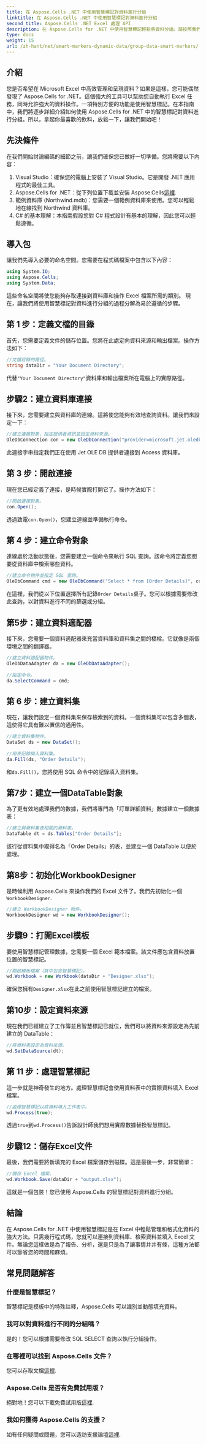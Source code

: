 ```yaml
---
title: 在 Aspose.Cells .NET 中使用智慧標記對資料進行分組
linktitle: 在 Aspose.Cells .NET 中使用智慧標記對資料進行分組
second_title: Aspose.Cells .NET Excel 處理 API
description: 在 Aspose.Cells for .NET 中使用智慧標記輕鬆將資料分組。請按照我們的綜合指南取得逐步說明。
type: docs
weight: 15
url: /zh-hant/net/smart-markers-dynamic-data/group-data-smart-markers/
---
```

## 介紹
您是否希望在 Microsoft Excel 中高效管理和呈現資料？如果是這樣，您可能偶然發現了 Aspose.Cells for .NET。這個強大的工具可以幫助您自動執行 Excel 任務，同時允許強大的資料操作。一項特別方便的功能是使用智慧標記。在本指南中，我們將逐步詳細介紹如何使用 Aspose.Cells for .NET 中的智慧標記對資料進行分組。所以，拿起你最喜歡的飲料，放鬆一下，讓我們開始吧！
## 先決條件
在我們開始討論編碼的細節之前，讓我們確保您已做好一切準備。您將需要以下內容：
1. Visual Studio：確保您的電腦上安裝了 Visual Studio。它是開發 .NET 應用程式的最佳工具。
2.  Aspose.Cells for .NET：從下列位置下載並安裝 Aspose.Cells[這裡](https://releases.aspose.com/cells/net/).
3. 範例資料庫 (Northwind.mdb)：您需要一個範例資料庫來使用。您可以輕鬆地在線找到 Northwind 資料庫。
4. C# 的基本理解：本指南假設您對 C# 程式設計有基本的理解，因此您可以輕鬆遵循。
## 導入包
讓我們先導入必要的命名空間。您需要在程式碼檔案中包含以下內容：
```csharp
using System.IO;
using Aspose.Cells;
using System.Data;
```
這些命名空間將使您能夠存取連接到資料庫和操作 Excel 檔案所需的類別。
現在，讓我們將使用智慧標記對資料進行分組的過程分解為易於遵循的步驟。
## 第 1 步：定義文檔的目錄
首先，您需要定義文件的儲存位置。您將在此處定向資料來源和輸出檔案。操作方法如下：
```csharp
//文檔目錄的路徑。
string dataDir = "Your Document Directory";
```
代替`"Your Document Directory"`資料庫和輸出檔案所在電腦上的實際路徑。
## 步驟2：建立資料庫連接
接下來，您需要建立與資料庫的連線。這將使您能夠有效地查詢資料。讓我們來設定一下：
```csharp
//建立連接對象，指定提供者資訊並設定資料來源。
OleDbConnection con = new OleDbConnection("provider=microsoft.jet.oledb.4.0;data source=" + dataDir + "Northwind.mdb");
```
此連接字串指定我們正在使用 Jet OLE DB 提供者連接到 Access 資料庫。
## 第 3 步：開啟連接
現在您已經定義了連接，是時候實際打開它了。操作方法如下：
```csharp
//開啟連接對象。
con.Open();
```
透過致電`con.Open()`，您建立連線並準備執行命令。
## 第 4 步：建立命令對象
連線處於活動狀態後，您需要建立一個命令來執行 SQL 查詢。該命令將定義您想要從資料庫中檢索哪些資料。
```csharp
//建立命令物件並指定 SQL 查詢。
OleDbCommand cmd = new OleDbCommand("Select * from [Order Details]", con);
```
在這裡，我們從以下位置選擇所有記錄`Order Details`桌子。您可以根據需要修改此查詢，以對資料進行不同的篩選或分組。
## 第5步：建立資料適配器
接下來，您需要一個資料適配器來充當資料庫和資料集之間的橋樑。它就像是兩個環境之間的翻譯器。
```csharp
//建立資料適配器物件。
OleDbDataAdapter da = new OleDbDataAdapter();
    
//指定命令。
da.SelectCommand = cmd;
```
## 第 6 步：建立資料集
現在，讓我們設定一個資料集來保存檢索到的資料。一個資料集可以包含多個表，這使得它具有難以置信的通用性。
```csharp
//建立資料集物件。
DataSet ds = new DataSet();
    
//用表記錄填入資料集。
da.Fill(ds, "Order Details");
```
和`da.Fill()`，您將使用 SQL 命令中的記錄填入資料集。
## 第7步：建立一個DataTable對象
為了更有效地處理我們的數據，我們將專門為「訂單詳細資料」數據建立一個數據表：
```csharp
//建立與資料集表相關的資料表。
DataTable dt = ds.Tables["Order Details"];
```
該行從資料集中取得名為「Order Details」的表，並建立一個 DataTable 以便於處理。
## 第8步：初始化WorkbookDesigner
是時候利用 Aspose.Cells 來操作我們的 Excel 文件了。我們先初始化一個`WorkbookDesigner`.
```csharp
//建立 WorkbookDesigner 物件。
WorkbookDesigner wd = new WorkbookDesigner();
```
## 步驟9：打開Excel模板
要使用智慧標記管理數據，您需要一個 Excel 範本檔案。該文件應包含資料放置位置的智慧標記。
```csharp
//開啟模板檔案（其中包含智慧標記）。
wd.Workbook = new Workbook(dataDir + "Designer.xlsx");
```
確保您擁有`Designer.xlsx`在此之前使用智慧標記建立的檔案。
## 第10步：設定資料來源
現在我們已經建立了工作簿並且智慧標記已就位，我們可以將資料來源設定為先前建立的 DataTable：
```csharp
//將資料表設定為資料來源。
wd.SetDataSource(dt);
```
## 第 11 步：處理智慧標記
這一步就是神奇發生的地方。處理智慧標記會使用資料表中的實際資料填入 Excel 檔案。
```csharp
//處理智慧標記以將資料填入工作表中。
wd.Process(true);
```
透過`true`到`wd.Process()`告訴設計師我們想用實際數據替換智慧標記。
## 步驟12：儲存Excel文件
最後，我們需要將新填充的 Excel 檔案儲存到磁碟。這是最後一步，非常簡單：
```csharp
//儲存 Excel 檔案。
wd.Workbook.Save(dataDir + "output.xlsx");
```
這就是一個包裝！您已使用 Aspose.Cells 的智慧標記對資料進行分組。
## 結論
在 Aspose.Cells for .NET 中使用智慧標記是在 Excel 中輕鬆管理和格式化資料的強大方法。只需幾行程式碼，您就可以連接到資料庫、檢索資料並填入 Excel 文件。無論您這樣做是為了報告、分析，還是只是為了讓事情井井有條，這種方法都可以節省您的時間和麻煩。
## 常見問題解答
### 什麼是智慧標記？
智慧標記是模板中的特殊註釋，Aspose.Cells 可以識別並動態填充資料。
### 我可以對資料進行不同的分組嗎？
是的！您可以根據需要修改 SQL SELECT 查詢以執行分組操作。
### 在哪裡可以找到 Aspose.Cells 文件？
您可以存取文檔[這裡](https://reference.aspose.com/cells/net/).
### Aspose.Cells 是否有免費試用版？
絕對地！您可以下載免費試用版[這裡](https://releases.aspose.com/).
### 我如何獲得 Aspose.Cells 的支援？
如有任何疑問或問題，您可以造訪支援論壇[這裡](https://forum.aspose.com/c/cells/9).